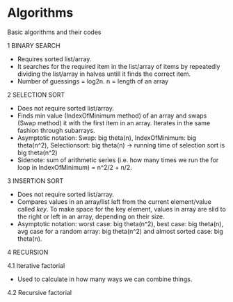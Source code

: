 # Algorithms
Basic algorithms and their codes

1 BINARY SEARCH
- Requires sorted list/array.
- It searches for the required item in the list/array of items by repeatedly dividing the list/array in halves untill it finds the correct item.
- Number of guessings = log2n. n = length of an array

2 SELECTION SORT
- Does not require sorted list/array.
- Finds min value (IndexOfMinimum method) of an array and swaps (Swap method) it with the first item in an array. Iterates in the same fashion through subarrays. 
- Asymptotic notation: Swap: big theta(n), IndexOfMinimum: big theta(n^2), Selectionsort: big theta(n) -> running time of selection sort is big theta(n^2)
- Sidenote: sum of arithmetic series (i.e. how many times we run the for loop in IndexOfMinimum) = n^2/2 + n/2.

3 INSERTION SORT
- Does not require sorted list/array.
- Compares values in an array/list left from the current element/value called *key*. To make space for the key element, values in array are slid to the right or left in an array, depending on their size. 
- Asymptotic notation: worst case: big theta(n^2), best case: big theta(n), avg case for a random array: big theta(n^2) and almost sorted case: big theta(n). 

4 RECURSION 

4.1 Iterative factorial
- Used to calculate in how many ways we can combine things.

4.2 Recursive factorial
